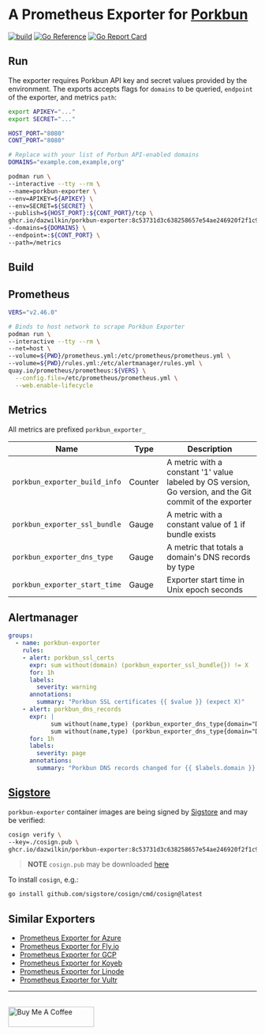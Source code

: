 # A Prometheus Exporter for [Porkbun](https://porkbun.com)

[![build](https://github.com/DazWilkin/porkbun-exporter/actions/workflows/build.yml/badge.svg)](https://github.com/DazWilkin/porkbun-exporter/actions/workflows/build.yml)
[![Go Reference](https://pkg.go.dev/badge/github.com/DazWilkin/porkbun-exporter.svg)](https://pkg.go.dev/github.com/DazWilkin/porkbun-exporter)
[![Go Report Card](https://goreportcard.com/badge/github.com/DazWilkin/porkbun-exporter)](https://goreportcard.com/report/github.com/DazWilkin/porkbun-exporter)

## Run

The exporter requires Porkbun API key and secret values provided by the environment. The exports accepts flags for `domains` to be queried, `endpoint` of the exporter, and metrics `path`:

```bash
export APIKEY="..."
export SECRET="..."

HOST_PORT="8080"
CONT_PORT="8080"

# Replace with your list of Porbun API-enabled domains
DOMAINS="example.com,example,org"

podman run \
--interactive --tty --rm \
--name=porkbun-exporter \
--env=APIKEY=${APIKEY} \
--env=SECRET=${SECRET} \
--publish=${HOST_PORT}:${CONT_PORT}/tcp \
ghcr.io/dazwilkin/porkbun-exporter:8c53731d3c638258657e54ae246920f2f1c9c644 \
--domains=${DOMAINS} \
--endpoint=:${CONT_PORT} \
--path=/metrics
```

## Build

## Prometheus

```bash
VERS="v2.46.0"

# Binds to host network to scrape Porkbun Exporter
podman run \
--interactive --tty --rm \
--net=host \
--volume=${PWD}/prometheus.yml:/etc/prometheus/prometheus.yml \
--volume=${PWD}/rules.yml:/etc/alertmanager/rules.yml \
quay.io/prometheus/prometheus:${VERS} \
  --config.file=/etc/prometheus/prometheus.yml \
  --web.enable-lifecycle
```

## Metrics

All metrics are prefixed `porkbun_exporter_`

|Name|Type|Description|
|----|----|-----------|
|`porkbun_exporter_build_info`|Counter|A metric with a constant '1' value labeled by OS version, Go version, and the Git commit of the exporter|
|`porkbun_exporter_ssl_bundle`|Gauge|A metric with a constant value of 1 if bundle exists|
|`porkbun_exporter_dns_type`|Gauge|A metric that totals a domain's DNS records by type|
|`porkbun_exporter_start_time`|Gauge|Exporter start time in Unix epoch seconds|

## Alertmanager

```YAML
groups:
  - name: porkbun-exporter
    rules:
    - alert: porkbun_ssl_certs
      expr: sum without(domain) (porkbun_exporter_ssl_bundle{}) != X
      for: 1h
      labels:
        severity: warning
      annotations:
        summary: "Porkbun SSL certificates {{ $value }} (expect X)"
    - alert: porkbun_dns_records
      expr: |
            sum without(name,type) (porkbun_exporter_dns_type{domain="D1"}) != X or
            sum without(name,type) (porkbun_exporter_dns_type{domain="D2"}) != Y
      for: 1h
      labels:
        severity: page
      annotations:
        summary: "Porkbun DNS records changed for {{ $labels.domain }} now {{ $value }} records"
```

## [Sigstore](https://www.sigstore.dev/)

`porkbun-exporter` container images are being signed by [Sigstore](https://www.sigstore.dev/) and may be verified:

```bash
cosign verify \
--key=./cosign.pub \
ghcr.io/dazwilkin/porkbun-exporter:8c53731d3c638258657e54ae246920f2f1c9c644
```

> **NOTE** `cosign.pub` may be downloaded [here](https://github.com/DazWilkin/porkbun-exporter/blob/master/cosign.pub)

To install `cosign`, e.g.:
```bash
go install github.com/sigstore/cosign/cmd/cosign@latest
```

## Similar Exporters

+ [Prometheus Exporter for Azure](https://github.com/DazWilkin/azure-exporter)
+ [Prometheus Exporter for Fly.io](https://github.com/DazWilkin/fly-exporter)
+ [Prometheus Exporter for GCP](https://github.com/DazWilkin/gcp-exporter)
+ [Prometheus Exporter for Koyeb](https://github.com/DazWilkin/koyeb-exporter)
+ [Prometheus Exporter for Linode](https://github.com/DazWilkin/linode-exporter)
+ [Prometheus Exporter for Vultr](https://github.com/DazWilkin/vultr-exporter)

<hr/>
<br/>
<a href="https://www.buymeacoffee.com/dazwilkin" target="_blank"><img src="https://cdn.buymeacoffee.com/buttons/default-orange.png" alt="Buy Me A Coffee" height="41" width="174"></a>